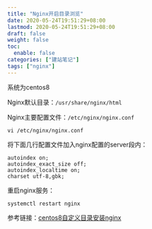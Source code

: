 ```yaml
---
title: "Nginx开启目录浏览"
date: 2020-05-24T19:51:29+08:00
lastmod: 2020-05-24T19:51:29+08:00
draft: false
weight: false
toc:
  enable: false
categories: ["建站笔记"]
tags: ["nginx"] 
---
```


 系统为centos8

 Nginx默认目录：`/usr/share/nginx/html`

Nginx主要配置文件：`/etc/nginx/nginx.conf`

```
vi /etc/nginx/nginx.conf
```

将下面几行配置文件加入nginx配置的server段内：

```
autoindex on;                        
autoindex_exact_size off;            
autoindex_localtime on;              
charset utf-8,gbk;
```

重启nginx服务：

```
systemctl restart nginx
```

参考链接：[centos8自定义目录安装nginx](http://www.cppcns.com/os/linux/289324.html)



